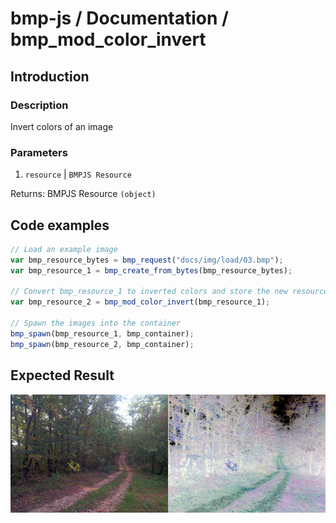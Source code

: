 # bmp-js / Documentation / bmp_mod_color_invert
## Introduction

### Description

Invert colors of an image

### Parameters

1. `resource` | `BMPJS Resource`

Returns: BMPJS Resource `(object)`

## Code examples

```js
// Load an example image
var bmp_resource_bytes = bmp_request("docs/img/load/03.bmp");
var bmp_resource_1 = bmp_create_from_bytes(bmp_resource_bytes);

// Convert bmp_resource_1 to inverted colors and store the new resource here
var bmp_resource_2 = bmp_mod_color_invert(bmp_resource_1);

// Spawn the images into the container
bmp_spawn(bmp_resource_1, bmp_container);
bmp_spawn(bmp_resource_2, bmp_container);
```

## Expected Result

![expected-result](./img/013.png)
